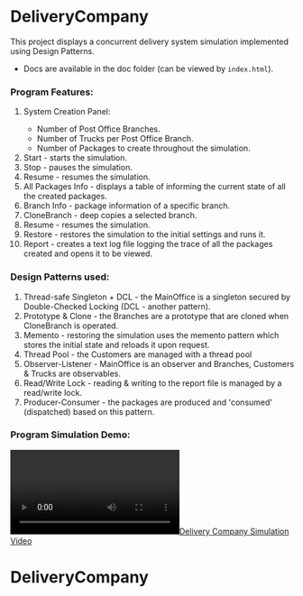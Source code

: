 # DeliveryCompany

This project displays a concurrent delivery system simulation implemented using Design Patterns.
* Docs are available in the doc folder (can be viewed by ```index.html```).

### Program Features:
<ol>
  <li>System Creation Panel:</li>
  <ul>
    <li>Number of Post Office Branches.</li>
    <li>Number of Trucks per Post Office Branch.</li>
    <li>Number of Packages to create throughout the simulation.</li>
  </ul>
  <li>Start - starts the simulation.</li>
  <li>Stop - pauses the simulation.</li>
  <li>Resume - resumes the simulation.</li>
  <li>All Packages Info - displays a table of informing the current state of all the created packages.</li>
  <li>Branch Info - package information of a specific branch.</li>
  <li>CloneBranch - deep copies a selected branch.</li>
  <li>Resume - resumes the simulation.</li>
  <li>Restore - restores the simulation to the initial settings and runs it.</li>
  <li>Report - creates a text log file logging the trace of all the packages created and opens it to be viewed.</li>
</ol>

### Design Patterns used:
<ol>
  <li>Thread-safe Singleton + DCL - the MainOffice is a singleton secured by Double-Checked Locking (DCL - another pattern).</li>
  <li>Prototype & Clone - the Branches are a prototype that are cloned when CloneBranch is operated.</li>
  <li>Memento - restoring the simulation uses the memento pattern which stores the initial state and reloads it upon request.</li>
  <li>Thread Pool - the Customers are managed with a thread pool</li>
  <li>Observer-Listener - MainOffice is an observer and Branches, Customers & Trucks are observables.</li>
  <li>Read/Write Lock - reading & writing to the report file is managed by a read/write lock.</li>
  <li>Producer-Consumer - the packages are produced and 'consumed' (dispatched) based on this pattern.</li>
</ol>

### Program Simulation Demo:
[![Delivery Company Simulation Video](https://user-images.githubusercontent.com/73055024/169673318-997d0ae4-6e61-4782-8a60-a8930d5e6cb6.mov)](https://user-images.githubusercontent.com/73055024/169673318-997d0ae4-6e61-4782-8a60-a8930d5e6cb6.mov)
# DeliveryCompany
